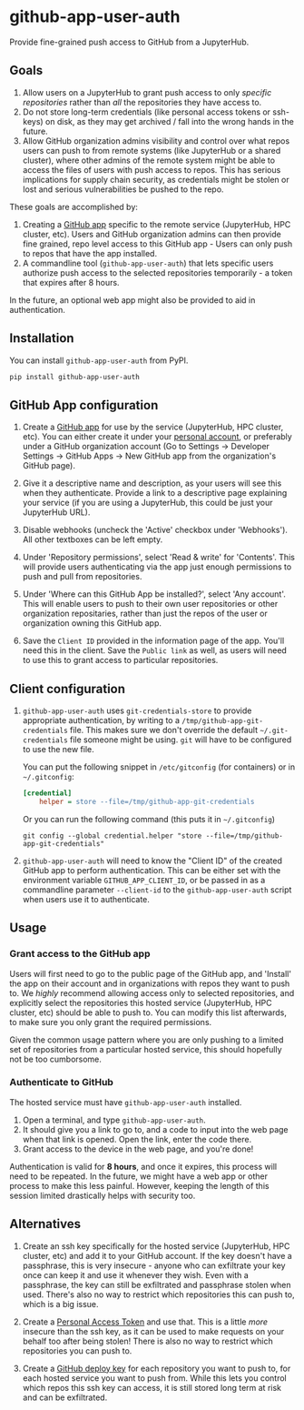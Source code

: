 # github-app-user-auth

Provide fine-grained push access to GitHub from a JupyterHub.

## Goals

1. Allow users on a JupyterHub to grant push access to only *specific
   repositories* rather than *all* the repositories they have access to.
2. Do not store long-term credentials (like personal access tokens or
   ssh-keys) on disk, as they may get archived / fall into the wrong
   hands in the future.
3. Allow GitHub organization admins visibility and control over what
   repos users can push to from remote systems (like JupyterHub or a
   shared cluster), where other admins of the remote system might
   be able to access the files of users with push access to repos. This
   has serious implications for supply chain security, as credentials
   might be stolen or lost and serious vulnerabilities be pushed to
   the repo.

These goals are accomplished by:

1. Creating a [GitHub app](https://docs.github.com/en/developers/apps)
   specific to the remote service (JupyterHub, HPC cluster, etc). Users
   and GitHub organization admins can then provide fine grained, repo
   level access to this GitHub app - Users can only push to repos that have the
   app installed.
2. A commandline tool (`github-app-user-auth`) that lets specific users
   authorize push access to the selected repositories temporarily - a token
   that expires after 8 hours.

In the future, an optional web app might also be provided to aid in
authentication.

## Installation

You can install `github-app-user-auth` from PyPI.

```bash
pip install github-app-user-auth
```

## GitHub App configuration

1. Create a [GitHub app](https://docs.github.com/en/developers/apps) for
   use by the service (JupyterHub, HPC cluster, etc). You can either create
   it under your [personal account](https://github.com/settings/apps/new),
   or preferably under a GitHub organization account (Go to Settings ->
   Developer Settings -> GitHub Apps -> New GitHub app from the organization's
   GitHub page).

2. Give it a descriptive name and description, as your users will see this
   when they authenticate. Provide a link to a descriptive page explaining your
   service (if you are using a JupyterHub, this could be just your JupyterHub URL).

3. Disable webhooks (uncheck the 'Active' checkbox under 'Webhooks'). All other
   textboxes can be left empty.

4. Under 'Repository permissions', select 'Read & write' for 'Contents'. This
   will provide users authenticating via the app just enough permissions to push
   and pull from repositories.

5. Under 'Where can this GitHub App be installed?', select 'Any account'. This will
   enable users to push to their own user repositories or other organization repositaries,
   rather than just the repos of the user or organization owning this GitHub app.

6. Save the `Client ID` provided in the information page of the app. You'll need this
   in the client. Save the `Public link` as well, as users will need to use this to grant
   access to particular repositories.

## Client configuration

1. `github-app-user-auth` uses `git-credentials-store` to provide appropriate authentication,
    by writing to a `/tmp/github-app-git-credentials` file. This makes sure we don't override
	the default `~/.git-credentials` file someone might be using. `git` will have to be configured to use
	the new file.

	You can put the following snippet in `/etc/gitconfig` (for containers) or in
	`~/.gitconfig`:

	```ini
	[credential]
        helper = store --file=/tmp/github-app-git-credentials
	```

	Or you can run the following command (this puts it in `~/.gitconfig`)

	```
	git config --global credential.helper "store --file=/tmp/github-app-git-credentials"
	```

2. `github-app-user-auth` will need to know the "Client ID" of the created GitHub app to
    perform authentication. This can be either set with the environment variable
	`GITHUB_APP_CLIENT_ID`, or be passed in as a commandline parameter `--client-id` to
	the `github-app-user-auth` script when users use it to authenticate.

## Usage

### Grant access to the GitHub app

Users will first need to go to the public page of the GitHub app, and
'Install' the app on their account and in organizations with repos they
want to push to. We *highly* recommend allowing access only to selected
repositories, and explicitly select the repositories this hosted service
(JupyterHub, HPC cluster, etc) should be able to push to. You can modify
this list afterwards, to make sure you only grant the required permissions.

Given the common usage pattern where you are only pushing to a limited
set of repositories from a particular hosted service, this should hopefully
not be too cumborsome.

### Authenticate to GitHub

The hosted service must have `github-app-user-auth` installed.

1. Open a terminal, and type `github-app-user-auth`.
2. It should give you a link to go to, and a code to input into the web
   page when that link is opened. Open the link, enter the code there.
3. Grant access to the device in the web page, and you're done!

Authentication is valid for **8 hours**, and once it expires, this
process will need to be repeated. In the future, we might have a
web app or other process to make this less painful. However, keeping
the length of this session limited drastically helps with security too.

## Alternatives

1. Create an ssh key specifically for the hosted service (JupyterHub, HPC cluster, etc)
   and add it to your GitHub account. If the key doesn't have a passphrase, this is
   very insecure - anyone who can exfiltrate your key once can keep it and use it
   whenever they wish. Even with a passphrase, the key can still be exfiltrated and
   passphrase stolen when used. There's also no way to restrict which repositories
   this can push to, which is a big issue.

2. Create a [Personal Access Token](https://docs.github.com/en/authentication/keeping-your-account-and-data-secure/creating-a-personal-access-token)
   and use that. This is a little *more* insecure than the ssh key, as it can be used
   to make requests on your behalf too after being stolen! There is also no way to
   restrict which repositories you can push to.

3. Create a [GitHub deploy key](https://docs.github.com/en/developers/overview/managing-deploy-keys)
   for each repository you want to push to, for each hosted service you want to push
   from. While this lets you control which repos this ssh key can access, it is still
   stored long term at risk and can be exfiltrated.